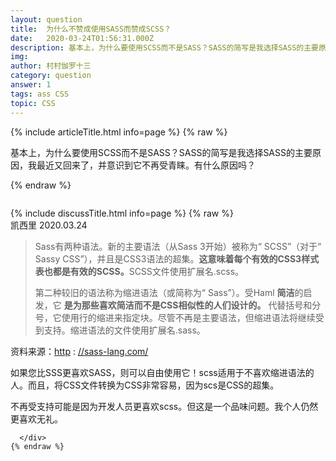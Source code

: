 ```yaml
---
layout: question
title:  为什么不赞成使用SASS而赞成SCSS？
date:   2020-03-24T01:56:31.000Z
description: 基本上，为什么要使用SCSS而不是SASS？SASS的简写是我选择SASS的主要原因，我最近又回来了，并意识到它不再受青睐。有什么原因吗？...
img: 
author: 村村伽罗十三
category: question
answer: 1
tags: ass CSS
topic: CSS
---
```

<div class="article-root">
  <div class="article">
    {% include articleTitle.html info=page %}
    {% raw %}
    <div class="article-content"><p><font style="vertical-align: inherit;"><font style="vertical-align: inherit;">基本上，为什么要使用SCSS而不是SASS？</font><font style="vertical-align: inherit;">SASS的简写是我选择SASS的主要原因，我最近又回来了，并意识到它不再受青睐。</font><font style="vertical-align: inherit;">有什么原因吗？</font></font></p></div>
    {% endraw %}
  </div>
  <p style="height: 0;width:0;overflow: hidden;"> 第3192篇《为什么不赞成使用SASS而赞成SCSS？》来自Winter(https://github.com/aiyld/aiyld.github.io)的站点</p>
  <div class="discuss-wrapper">
    {% include discussTitle.html info=page %}
    {% raw %}
    <div class="discuss-item">
        <div class="discuss-parent">
          <div class="discuss-meta">
            <span class="discuss-user">凯西里</span>
            <span class="discuss-time">2020.03.24</span>
          </div>
          <div class="discuss-comment"><blockquote>
  <p><font style="vertical-align: inherit;"><font style="vertical-align: inherit;">Sass有两种语法。</font><font style="vertical-align: inherit;">新的主要语法（从Sass 3开始）被称为“ SCSS”（对于“ Sassy CSS”），并且是CSS3语法的超集。</font></font><strong><font style="vertical-align: inherit;"><font style="vertical-align: inherit;">这意味着每个有效的CSS3样式表也都是有效的SCSS。</font></font></strong><font style="vertical-align: inherit;"><font style="vertical-align: inherit;">SCSS文件使用扩展名.scss。</font></font></p>
  
  <p><font style="vertical-align: inherit;"><font style="vertical-align: inherit;">第二种较旧的语法称为缩进语法（或简称为“ Sass”）。</font><font style="vertical-align: inherit;">受Haml </font></font><strong><font style="vertical-align: inherit;"><font style="vertical-align: inherit;">简洁</font></font></strong><font style="vertical-align: inherit;"><font style="vertical-align: inherit;">的启发，它
   </font><strong><font style="vertical-align: inherit;">是为那些喜欢简洁而不是CSS相似性的人们设计的。</font></strong><font style="vertical-align: inherit;">
  代替括号和分号，它使用行的缩进来指定块。</font><font style="vertical-align: inherit;">尽管不再是主要语法，但缩进语法将继续受到支持。</font><font style="vertical-align: inherit;">缩进语法的文件使用扩展名.sass。</font></font></p>
</blockquote>

<p><font style="vertical-align: inherit;"><font style="vertical-align: inherit;">资料来源：</font><a href="http://sass-lang.com/" rel="noreferrer"><font style="vertical-align: inherit;">http</font></a><font style="vertical-align: inherit;"> : </font></font><a href="http://sass-lang.com/" rel="noreferrer"><font style="vertical-align: inherit;"><font style="vertical-align: inherit;">//sass-lang.com/</font></font></a></p>

<p><font style="vertical-align: inherit;"><font style="vertical-align: inherit;">如果您比SSS更喜欢SASS，则可以自由使用它！</font><font style="vertical-align: inherit;">scss适用于不喜欢缩进语法的人。</font><font style="vertical-align: inherit;">而且，将CSS文件转换为CSS非常容易，因为scs是CSS的超集。</font></font></p>

<p><font style="vertical-align: inherit;"><font style="vertical-align: inherit;">不再受支持可能是因为开发人员更喜欢scss。</font><font style="vertical-align: inherit;">但这是一个品味问题。</font><font style="vertical-align: inherit;">我个人仍然更喜欢无礼。</font></font></p></div>
        </div>
        
      </div>
    {% endraw %}
  </div>
<div>
